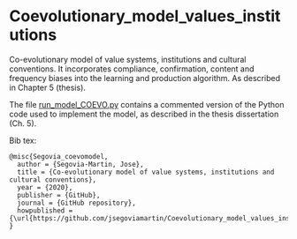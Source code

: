 # Coevolutionary_model_values_institutions
Co-evolutionary model of value systems, institutions and cultural conventions. It incorporates compliance, confirmation, content and frequency biases into the learning and production algorithm.  As described in Chapter 5 (thesis).

The file [run_model_COEVO.py](https://github.com/jsegoviamartin/Coevolutionary_model_values_institutions/blob/master/run_model_COEVO.py) contains a commented version of the Python code used to implement the model, as described in the thesis dissertation (Ch. 5).






Bib tex:

```
@misc{Segovia_coevomodel,
  author = {Segovia-Martin, Jose},
  title = {Co-evolutionary model of value systems, institutions and cultural conventions},
  year = {2020},
  publisher = {GitHub},
  journal = {GitHub repository},
  howpublished = {\url{https://github.com/jsegoviamartin/Coevolutionary_model_values_institutions}}
}
